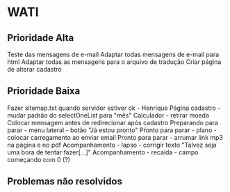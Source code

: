 WATI
==========================

Prioridade Alta
------------------------
Teste das mensagens de e-mail
Adaptar todas mensagens de e-mail para html
Adaptar todas as mensagens para o arquivo de tradução
Criar página de alterar cadastro



Prioridade Baixa
-------------------------
Fazer sitemap.txt quando servidor estiver ok - Henrique
Página cadastro - mudar padrão do selectOneList para "mês"
Calculador - retirar moeda
Colocar mensagem antes de redirecionar após cadastro
Preparando para parar - menu lateral - botão "Já estou pronto"
Pŕonto para parar - plano - colocar carregamento ao enviar email
Pronto para parar - arrumar link mp3 na página e no pdf
Acompanhamento - lapso - corrigir texto "Talvez seja uma bora de tentar fazer[...]"
Acompanhamento - recaida - campo começando com 0 (?)

Problemas não resolvidos
-------------------------


